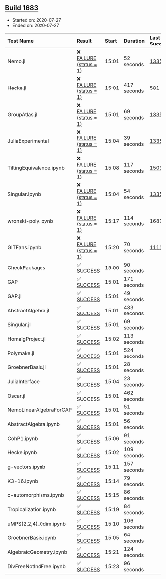 ## [Build 1683](https://oscarci.mathematik.uni-kl.de/job/oscar-julia-1.4/1683/)

* Started on: 2020-07-27
* Ended on: 2020-07-27

| Test Name    | Result | Start | Duration | Last Success | First Failure |
|:-------------|:-------|:------|:---------|:-------------|:--------------|
| Nemo.jl | ❌ [FAILURE (status = 1)](https://oscarci.mathematik.uni-kl.de/job/oscar-julia-1.4/1683/artifact/logs/build-1683/Nemo.jl.log) | 15:01 | 52 seconds | [1335](https://oscarci.mathematik.uni-kl.de/job/oscar-julia-1.4/1335/) | [1336](https://oscarci.mathematik.uni-kl.de/job/oscar-julia-1.4/1336/) |
| Hecke.jl | ❌ [FAILURE (status = 1)](https://oscarci.mathematik.uni-kl.de/job/oscar-julia-1.4/1683/artifact/logs/build-1683/Hecke.jl.log) | 15:01 | 417 seconds | [581](https://oscarci.mathematik.uni-kl.de/job/oscar-julia-1.4/581/) | [582](https://oscarci.mathematik.uni-kl.de/job/oscar-julia-1.4/582/) |
| GroupAtlas.jl | ❌ [FAILURE (status = 1)](https://oscarci.mathematik.uni-kl.de/job/oscar-julia-1.4/1683/artifact/logs/build-1683/GroupAtlas.jl.log) | 15:01 | 69 seconds | [1335](https://oscarci.mathematik.uni-kl.de/job/oscar-julia-1.4/1335/) | [1336](https://oscarci.mathematik.uni-kl.de/job/oscar-julia-1.4/1336/) |
| JuliaExperimental | ❌ [FAILURE (status = 1)](https://oscarci.mathematik.uni-kl.de/job/oscar-julia-1.4/1683/artifact/logs/build-1683/JuliaExperimental.log) | 15:04 | 39 seconds | [1335](https://oscarci.mathematik.uni-kl.de/job/oscar-julia-1.4/1335/) | [1336](https://oscarci.mathematik.uni-kl.de/job/oscar-julia-1.4/1336/) |
| TiltingEquivalence.ipynb | ❌ [FAILURE (status = 1)](https://oscarci.mathematik.uni-kl.de/job/oscar-julia-1.4/1683/artifact/logs/build-1683/TiltingEquivalence.ipynb.log) | 15:08 | 117 seconds | [1503](https://oscarci.mathematik.uni-kl.de/job/oscar-julia-1.4/1503/) | [1504](https://oscarci.mathematik.uni-kl.de/job/oscar-julia-1.4/1504/) |
| Singular.ipynb | ❌ [FAILURE (status = 1)](https://oscarci.mathematik.uni-kl.de/job/oscar-julia-1.4/1683/artifact/logs/build-1683/Singular.ipynb.log) | 15:04 | 54 seconds | [1335](https://oscarci.mathematik.uni-kl.de/job/oscar-julia-1.4/1335/) | [1336](https://oscarci.mathematik.uni-kl.de/job/oscar-julia-1.4/1336/) |
| wronski-poly.ipynb | ❌ [FAILURE (status = 1)](https://oscarci.mathematik.uni-kl.de/job/oscar-julia-1.4/1683/artifact/logs/build-1683/wronski-poly.ipynb.log) | 15:17 | 114 seconds | [1681](https://oscarci.mathematik.uni-kl.de/job/oscar-julia-1.4/1681/) | [1682](https://oscarci.mathematik.uni-kl.de/job/oscar-julia-1.4/1682/) |
| GITFans.ipynb | ❌ [FAILURE (status = 1)](https://oscarci.mathematik.uni-kl.de/job/oscar-julia-1.4/1683/artifact/logs/build-1683/GITFans.ipynb.log) | 15:20 | 70 seconds | [1111](https://oscarci.mathematik.uni-kl.de/job/oscar-julia-1.4/1111/) | [1112](https://oscarci.mathematik.uni-kl.de/job/oscar-julia-1.4/1112/) |
| CheckPackages | ✅ [SUCCESS](https://oscarci.mathematik.uni-kl.de/job/oscar-julia-1.4/1683/artifact/logs/build-1683/CheckPackages.log) | 15:00 | 90 seconds |  |  |
| GAP | ✅ [SUCCESS](https://oscarci.mathematik.uni-kl.de/job/oscar-julia-1.4/1683/artifact/logs/build-1683/GAP.log) | 15:01 | 171 seconds |  |  |
| GAP.jl | ✅ [SUCCESS](https://oscarci.mathematik.uni-kl.de/job/oscar-julia-1.4/1683/artifact/logs/build-1683/GAP.jl.log) | 15:01 | 49 seconds |  |  |
| AbstractAlgebra.jl | ✅ [SUCCESS](https://oscarci.mathematik.uni-kl.de/job/oscar-julia-1.4/1683/artifact/logs/build-1683/AbstractAlgebra.jl.log) | 15:01 | 433 seconds |  |  |
| Singular.jl | ✅ [SUCCESS](https://oscarci.mathematik.uni-kl.de/job/oscar-julia-1.4/1683/artifact/logs/build-1683/Singular.jl.log) | 15:01 | 69 seconds |  |  |
| HomalgProject.jl | ✅ [SUCCESS](https://oscarci.mathematik.uni-kl.de/job/oscar-julia-1.4/1683/artifact/logs/build-1683/HomalgProject.jl.log) | 15:02 | 113 seconds |  |  |
| Polymake.jl | ✅ [SUCCESS](https://oscarci.mathematik.uni-kl.de/job/oscar-julia-1.4/1683/artifact/logs/build-1683/Polymake.jl.log) | 15:01 | 524 seconds |  |  |
| GroebnerBasis.jl | ✅ [SUCCESS](https://oscarci.mathematik.uni-kl.de/job/oscar-julia-1.4/1683/artifact/logs/build-1683/GroebnerBasis.jl.log) | 15:01 | 28 seconds |  |  |
| JuliaInterface | ✅ [SUCCESS](https://oscarci.mathematik.uni-kl.de/job/oscar-julia-1.4/1683/artifact/logs/build-1683/JuliaInterface.log) | 15:04 | 23 seconds |  |  |
| Oscar.jl | ✅ [SUCCESS](https://oscarci.mathematik.uni-kl.de/job/oscar-julia-1.4/1683/artifact/logs/build-1683/Oscar.jl.log) | 15:01 | 462 seconds |  |  |
| NemoLinearAlgebraForCAP | ✅ [SUCCESS](https://oscarci.mathematik.uni-kl.de/job/oscar-julia-1.4/1683/artifact/logs/build-1683/NemoLinearAlgebraForCAP.log) | 15:01 | 51 seconds |  |  |
| AbstractAlgebra.ipynb | ✅ [SUCCESS](https://oscarci.mathematik.uni-kl.de/job/oscar-julia-1.4/1683/artifact/logs/build-1683/AbstractAlgebra.ipynb.log) | 15:01 | 56 seconds |  |  |
| CohP1.ipynb | ✅ [SUCCESS](https://oscarci.mathematik.uni-kl.de/job/oscar-julia-1.4/1683/artifact/logs/build-1683/CohP1.ipynb.log) | 15:06 | 91 seconds |  |  |
| Hecke.ipynb | ✅ [SUCCESS](https://oscarci.mathematik.uni-kl.de/job/oscar-julia-1.4/1683/artifact/logs/build-1683/Hecke.ipynb.log) | 15:02 | 109 seconds |  |  |
| g-vectors.ipynb | ✅ [SUCCESS](https://oscarci.mathematik.uni-kl.de/job/oscar-julia-1.4/1683/artifact/logs/build-1683/g-vectors.ipynb.log) | 15:11 | 157 seconds |  |  |
| K3-16.ipynb | ✅ [SUCCESS](https://oscarci.mathematik.uni-kl.de/job/oscar-julia-1.4/1683/artifact/logs/build-1683/K3-16.ipynb.log) | 15:14 | 79 seconds |  |  |
| c-automorphisms.ipynb | ✅ [SUCCESS](https://oscarci.mathematik.uni-kl.de/job/oscar-julia-1.4/1683/artifact/logs/build-1683/c-automorphisms.ipynb.log) | 15:15 | 86 seconds |  |  |
| Tropicalization.ipynb | ✅ [SUCCESS](https://oscarci.mathematik.uni-kl.de/job/oscar-julia-1.4/1683/artifact/logs/build-1683/Tropicalization.ipynb.log) | 15:19 | 84 seconds |  |  |
| uMPS(2,2,4)_0dim.ipynb | ✅ [SUCCESS](https://oscarci.mathematik.uni-kl.de/job/oscar-julia-1.4/1683/artifact/logs/build-1683/uMPS-2-2-4-_0dim.ipynb.log) | 15:10 | 106 seconds |  |  |
| GroebnerBasis.ipynb | ✅ [SUCCESS](https://oscarci.mathematik.uni-kl.de/job/oscar-julia-1.4/1683/artifact/logs/build-1683/GroebnerBasis.ipynb.log) | 15:05 | 64 seconds |  |  |
| AlgebraicGeometry.ipynb | ✅ [SUCCESS](https://oscarci.mathematik.uni-kl.de/job/oscar-julia-1.4/1683/artifact/logs/build-1683/AlgebraicGeometry.ipynb.log) | 15:21 | 124 seconds |  |  |
| DivFreeNotIndFree.ipynb | ✅ [SUCCESS](https://oscarci.mathematik.uni-kl.de/job/oscar-julia-1.4/1683/artifact/logs/build-1683/DivFreeNotIndFree.ipynb.log) | 15:23 | 96 seconds |  |  |
